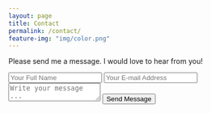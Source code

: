 ```yaml
---
layout: page
title: Contact
permalink: /contact/
feature-img: "img/color.png"
---
```


Please send me a message. I would love to hear from you!

<form action="https://getsimpleform.com/messages?form_api_token=4eba078a3f89dcc34d86c41bb5d9ceb7" method="post">
  <!-- the redirect_to is optional, the form will redirect to the referrer on submission -->
  <input type='hidden' name='redirect_to' value='http://www.lisajmin.com/thank-you/' />
  <input type='text' name='name' placeholder='Your Full Name' />
  <input type='email' name='email' placeholder='Your E-mail Address' />
  <textarea name='message' placeholder='Write your message ...'></textarea>
  <input type='submit' value='Send Message' />
</form>